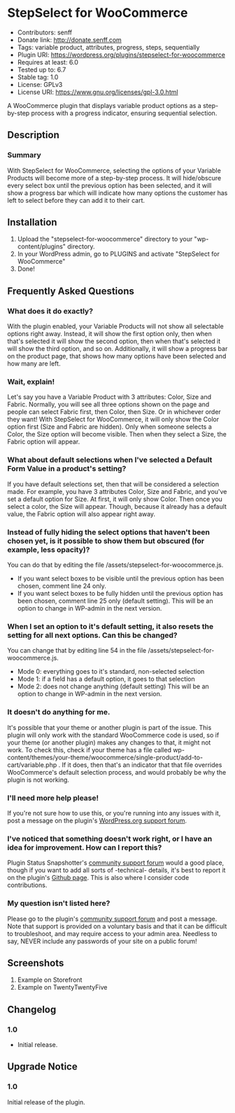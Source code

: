 # StepSelect for WooCommerce
* Contributors: senff
* Donate link: http://donate.senff.com
* Tags: variable product, attributes, progress, steps, sequentially
* Plugin URI: https://wordpress.org/plugins/stepselect-for-woocommerce
* Requires at least: 6.0
* Tested up to: 6.7
* Stable tag: 1.0
* License: GPLv3
* License URI: https://www.gnu.org/licenses/gpl-3.0.html

A WooCommerce plugin that displays variable product options as a step-by-step process with a progress indicator, ensuring sequential selection.

## Description

### Summary

With StepSelect for WooCommerce, selecting the options of your Variable Products will become more of a step-by-step process. It will hide/obscure every select box until the previous option has been selected, and it will show a progress bar which will indicate how many options the customer has left to select before they can add it to their cart.

## Installation 

1. Upload the "stepselect-for-woocommerce" directory to your "wp-content/plugins" directory.
2. In your WordPress admin, go to PLUGINS and activate "StepSelect for WooCommerce"
3. Done!

## Frequently Asked Questions

### What does it do exactly?
With the plugin enabled, your Variable Products will not show all selectable options right away. Instead, it will show the first option only, then when that's selected it will show the second option, then when that's selected it will show the third option, and so on.  Additionally, it will show a progress bar on the product page, that shows how many options have been selected and how many are left.

### Wait, explain!
Let's say you have a Variable Product with 3 attributes: Color, Size and Fabric.  Normally, you will see all three options shown on the page and people can select Fabric first, then Color, then Size.  Or in whichever order they want! With StepSelect for WooCommerce, it will only show the Color option first (Size and Fabric are hidden).  Only when someone selects a Color, the Size option will become visible. Then when they select a Size, the Fabric option will appear.

### What about default selections when I've selected a Default Form Value in a product's setting?
If you have default selections set, then that will be considered a selection made. For example, you have 3 attributes Color, Size and Fabric, and you've set a default option for Size.  At first, it will only show Color. Then once you select a color, the Size will appear.  Though, because it already has a default value, the Fabric option will also appear right away.

### Instead of fully hiding the select options that haven't been chosen yet, is it possible to show them but obscured (for example, less opacity)?
You can do that by editing the file /assets/stepselect-for-woocommerce.js. 
- If you want select boxes to be visible until the previous option has been chosen, comment line 24 only.
- If you want select boxes to be fully hidden until the previous option has been chosen, comment line 25 only (default setting).
This will be an option to change in WP-admin in the next version.

### When I set an option to it's default setting, it also resets the setting for all next options. Can this be changed?
You can change that by editing line 54 in the file /assets/stepselect-for-woocommerce.js. 
- Mode 0: everything goes to it's standard, non-selected selection
- Mode 1: if a field has a default option, it goes to that selection
- Mode 2: does not change anything (default setting)
This will be an option to change in WP-admin in the next version.

### It doesn't do anything for me.
It's possible that your theme or another plugin is part of the issue. This plugin will only work with the standard WooCommerce code is used, so if your theme (or another plugin) makes any changes to that, it might not work. To check this, check if your theme has a file called wp-content/themes/your-theme/woocommerce/single-product/add-to-cart/variable.php . If it does, then that's an indicator that that file overrides WooCommerce's default selection process, and would probably be why the plugin is not working.

### I'll need more help please!
If you're not sure how to use this, or you're running into any issues with it, post a message on the plugin's [WordPress.org support forum](https://wordpress.org/support/plugin/stepselect-for-woocommerce).

### I've noticed that something doesn't work right, or I have an idea for improvement. How can I report this?
Plugin Status Snapshotter's [community support forum](https://wordpress.org/support/plugin/stepselect-for-woocommerce) would a good place, though if you want to add all sorts of -technical- details, it's best to report it on the plugin's [Github page](https://github.com/senff/WordPress-StepSelect-for-Woocommerce/issues). This is also where I consider code contributions.

### My question isn't listed here?
Please go to the plugin's [community support forum](https://wordpress.org/support/plugin/stepselect-for-woocommerce) and post a message. Note that support is provided on a voluntary basis and that it can be difficult to troubleshoot, and may require access to your admin area. Needless to say, NEVER include any passwords of your site on a public forum!


## Screenshots

1. Example on Storefront
2. Example on TwentyTwentyFive

## Changelog

### 1.0 
* Initial release.


## Upgrade Notice 

### 1.0 
Initial release of the plugin.
